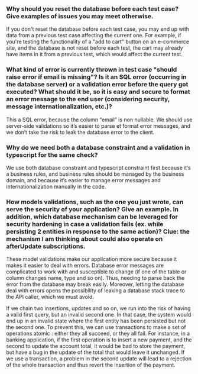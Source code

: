### Why should you reset the database before each test case? Give examples of issues you may meet otherwise.

If you don't reset the database before each test case, you may end up with data from a previous test case affecting the current one. For example, if you're testing the functionality of a "add to cart" button on an e-commerce site, and the database is not reset before each test, the cart may already have items in it from a previous test, which would affect the current test.

### What kind of error is currently thrown in test case "should raise error if email is missing"? Is it an SQL error (occurring in the database server) or a validation error before the query got executed? What should it be, so it is easy and secure to format an error message to the end user (considering security, message internationalization, etc.)?

This a SQL error, because the column “email” is non nullable. We should use server-side validations so it’s easier to parse et format error messages, and we don’t take the risk to leak the database error to the client.

### Why do we need both a database constraint and a validation in typescript for the same check?

We use both database constraint and typescript constraint first because it’s a business rules, and business rules should be managed by the business domain, and because it’s easier to manage error messages and internationalization manually in the code.

### How models validations, such as the one you just wrote, can serve the security of your application? Give an example. In addition, which database mechanism can be leveraged for security hardening in case a validation fails (ex. while persisting 2 entities in response to the same action)? Clue: the mechanism I am thinking about could also operate on afterUpdate subscriptions.

These model validations make our application more secure because it makes it easier to deal with errors. Database error messages are complicated to work with and susceptible to change (if one of the table or column changes name, type and so on). Thus, needing to parse back the error from the database may break easily. Moreover, letting the database deal with errors opens the possibility of leaking a database stack trace to the API caller, which we must avoid.

If we chain two insertions, updates and so on, we run into the risk of having a valid first query, but an invalid second one. In that case, the system would end up in an invalid state where the first entity has been persisted but not the second one. To prevent this, we can use transactions to make a set of operations atomic : either they all succeed, or they all fail. For instance, in a banking application, if the first operation is to insert a new payment, and the second to update the account total, it would be bad to store the payment, but have a bug in the update of the total that would leave it unchanged. If we use a transaction, a problem in the second update will lead to a rejection of the whole transaction and thus revert the insertion of the payment.